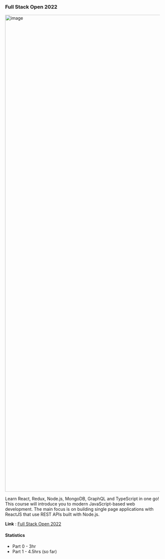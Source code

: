 ### Full Stack Open 2022

<img width="1552" alt="image" src="https://user-images.githubusercontent.com/60609268/198901729-4be19df8-3136-4ec7-9137-4735c61e96cc.png">

Learn React, Redux, Node.js, MongoDB, GraphQL and TypeScript in one go! This course will introduce you to modern JavaScript-based web development. The main focus is on building single page applications with ReactJS that use REST APIs built with Node.js.

**Link** : [Full Stack Open 2022](https://fullstackopen.com)

#### Statistics
- Part 0 - 3hr
- Part 1 - 4.5hrs (so far)

